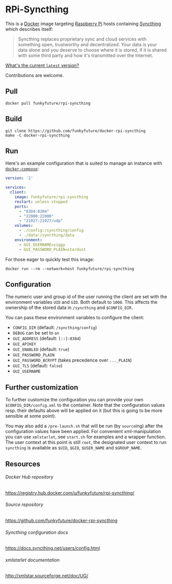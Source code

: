 # RPi-Syncthing

This is a [Docker](https://www.docker.com) image targeting
[Raspberry Pi](https://www.raspberrypi.org) hosts containing
[Syncthing](https://syncthing.net) which describes itself:

> Syncthing replaces proprietary sync and cloud services with something open,
> trustworthy and decentralized. Your data is your data alone and you deserve
> to choose where it is stored, if it is shared with some third party and how
> it's transmitted over the Internet.

[What's the current `latest` version?](https://github.com/funkyfuture/docker-rpi-syncthing/blob/master/Dockerfile#L8)


Contributions are welcome.


## Pull

    docker pull funkyfuture/rpi-syncthing

## Build

    git clone https://github.com/funkyfuture/docker-rpi-syncthing
    make -C docker-rpi-syncthing

## Run

Here's an example configuration that is suited to manage an instance with
[`docker-compose`](https://docs.docker.com/compose/):

```yaml
version: '2'

services:
  client:
    image: funkyfuture/rpi-syncthing
    restart: unless-stopped
    ports:
      - "8384:8384"
      - "22000:22000"
      - "21027:21027/udp"
    volumes:
      - ./config:/syncthing/config
      - ./data:/syncthing/data
    environment:
      - GUI_USERNAME=ziggy
      - GUI_PASSWORD_PLAIN=stardust
```

For those eager to quickly test this image:

    docker run --rm --network=host funkyfuture/rpi-syncthing

## Configuration

The numeric user and group id of the user running the client are set with the
environment variables `UID` and `GID`. Both default to `1000`. This affects the
ownership of the stored data in `/syncthing` and `$CONFIG_DIR`.

You can pass these environment variables to configure the client:

- `CONFIG_DIR` (default: `/syncthing/config`)
- `DEBUG` can be set to `on`
- `GUI_ADDRESS` (default: `[::]:8384`)
- `GUI_APIKEY`
- `GUI_ENABLED` (default: `true`)
- `GUI_PASSWORD_PLAIN`
- `GUI_PASSWORD_BCRYPT` (takes precedence over `..._PLAIN`)
- `GUI_TLS` (default: `false`)
- `GUI_USERNAME`

## Further customization

To further customize the configuration you can provide your own
`$CONFIG_DIR/config.xml` to the container. Note that the configuration values
resp. their defaults above will be applied on it (but this is going to be more
sensible at some point).

You may also add a `/pre-launch.sh` that will be run (by `source`ing) after
the configuration values have been applied. For convenient xml-manipulation
you can use `xmlstarlet`, see `start.sh` for examples and a wrapper function.
The user context at this point is still `root`, the designated user context
to run `syncthing` is available as `$UID`, `$GID`, `$USER_NAME` and
`$GROUP_NAME`.

## Resources

###### Docker Hub repository

https://registry.hub.docker.com/u/funkyfuture/rpi-syncthing/

###### Source repository

https://github.com/funkyfuture/docker-rpi-syncthing

###### Syncthing configuration docs

https://docs.syncthing.net/users/config.html

###### xmlstarlet documentation

http://xmlstar.sourceforge.net/doc/UG/
